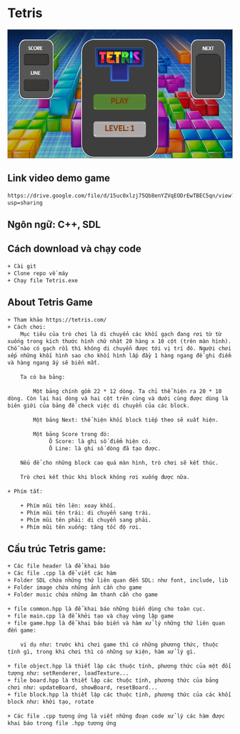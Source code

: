 # Tetris

![feature-image](./image/background2.png)

## Link video demo game 
    https://drive.google.com/file/d/15uc0xlzj75Qb8enYZVqEODrEwTBEC5qn/view?usp=sharing
    
## Ngôn ngữ: C++, SDL
## Cách download và chạy code
    + Cài git
    + Clone repo về máy
    + Chạy file Tetris.exe
## About Tetris Game
    + Tham khảo https://tetris.com/
    + Cách chơi: 
        Mục tiêu của trò chơi là di chuyển các khối gạch đang rơi từ từ xuống trong kích thước hình chữ nhật 20 hàng x 10 cột (trên màn hình). Chỗ nào có gạch rồi thì không di chuyển được tới vị trí đó. Người chơi xếp những khối hình sao cho khối hình lấp đầy 1 hàng ngang để ghi điểm và hàng ngang ấy sẽ biến mất.

        Ta có ba bảng:

            Một bảng chính gồm 22 * 12 dòng. Ta chỉ thể hiện ra 20 * 10 dòng. Còn lại hai dòng và hai cột trên cùng và dưới cùng được dùng là biên giới của bảng để check việc di chuyển của các block.

            Một bảng Next: thể hiện khối block tiếp theo sẽ xuất hiện.

            Một bảng Score trong đó:
                 Ô Score: là ghi số điểm hiện có.
                 Ô Line: là ghi số dòng đã tạo được.

        Nếu để cho những block cao quá màn hình, trò chơi sẽ kết thúc.

        Trò chơi kết thúc khi block không rơi xuống được nữa.

    + Phím tắt:
        
        + Phím mũi tên lên: xoay khối.
        + Phím mũi tên trái: di chuyển sang trái.
        + Phím mũi tên phải: di chuyển sang phải.
        + Phím mũi tên xuống: tăng tốc độ rơi.

## Cấu trúc Tetris game:
    
    + Các file header là để khai báo
    + Các file .cpp là để viết các hàm
    + Folder SDL chứa những thứ liên quan đến SDL: như font, include, lib
    + Folder image chứa những ảnh cần cho game
    + Folder music chứa những âm thanh cần cho game

    + file common.hpp là để khai báo những biến dùng cho toàn cục.
    + file main.cpp là để khởi tạo và chạy vòng lặp game
    + file game.hpp là để khai báo biến và hàm xử lý những thứ liên quan đến game: 
        
        ví dụ như: trước khi chơi game thì có những phương thức, thuộc tính gì, trong khi chơi thì có những sự kiện, hàm xử lý gì.

    + file object.hpp là thiết lập các thuộc tính, phương thức của một đối tượng như: setRenderer, loadTexture...
    + file board.hpp là thiết lập các thuộc tính, phương thức của bảng chơi như: updateBoard, showBoard, resetBoard...
    + file block.hpp là thiết lập các thuộc tính, phương thức của các khối block như: khởi tạo, rotate
    
    + Các file .cpp tương ứng là viết những đoạn code xử lý các hàm được khai báo trong file .hpp tương ứng
    

